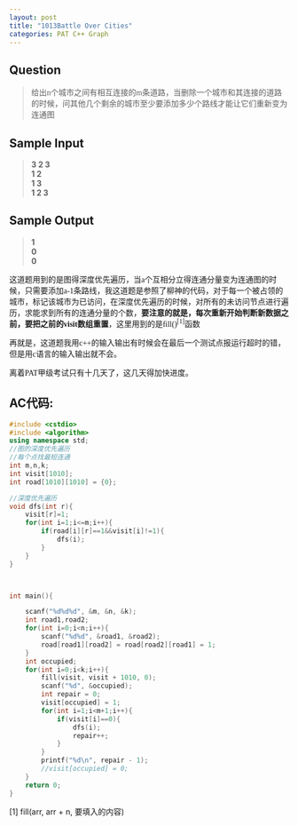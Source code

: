 ```yaml
---
layout: post
title: "1013Battle Over Cities"
categories: PAT C++ Graph
---
```


Question
--------
><font face="楷体">给出n个城市之间有相互连接的m条道路，当删除一个城市和其连接的道路的时候，问其他几个剩余的城市至少要添加多少个路线才能让它们重新变为连通图</font>

Sample Input
------------

><strong>3 2 3  
>1 2  
>1 3  
>1 2 3  
</strong>

Sample Output
-------------

><strong>1  
>0  
>0  
</strong>

<font face="fangsong">这道题用到的是图得深度优先遍历，当a个互相分立得连通分量变为连通图的时候，只需要添加a-1条路线，我这道题是参照了柳神的代码，对于每一个被占领的城市，标记该城市为已访问，在深度优先遍历的时候，对所有的未访问节点进行遍历，求能求到所有的连通分量的个数，<strong>要注意的就是，每次重新开始判断新数据之前，要把之前的visit数组重置</strong>，这里用到的是fill()<sup>[1]</sup>函数</font>

<font face="fangsong">再就是，这道题我用c++的输入输出有时候会在最后一个测试点报运行超时的错，但是用c语言的输入输出就不会。</font>

<font face="fangsong">离着PAT甲级考试只有十几天了，这几天得加快进度。</font>




AC代码:
------

```C++
#include <cstdio>
#include <algorithm>
using namespace std;
//图的深度优先遍历
//每个点找最短连通
int m,n,k;
int visit[1010];
int road[1010][1010] = {0};

//深度优先遍历
void dfs(int r){
	visit[r]=1;
	for(int i=1;i<=m;i++){
		if(road[i][r]==1&&visit[i]!=1){
			dfs(i);
		}
	}
}



int main(){

	scanf("%d%d%d", &m, &n, &k);
	int road1,road2;
	for(int i=0;i<n;i++){
		scanf("%d%d", &road1, &road2);
		road[road1][road2] = road[road2][road1] = 1;
	}
	int occupied;
	for(int i=0;i<k;i++){
		fill(visit, visit + 1010, 0);
		scanf("%d", &occupied);
		int repair = 0;
		visit[occupied] = 1;
		for(int i=1;i<m+1;i++){
			if(visit[i]==0){
				dfs(i);
				repair++;
			}
		}
		printf("%d\n", repair - 1);
		//visit[occupied] = 0;
	}
	return 0;
}
```
[1] fill(arr, arr + n, 要填入的内容)
